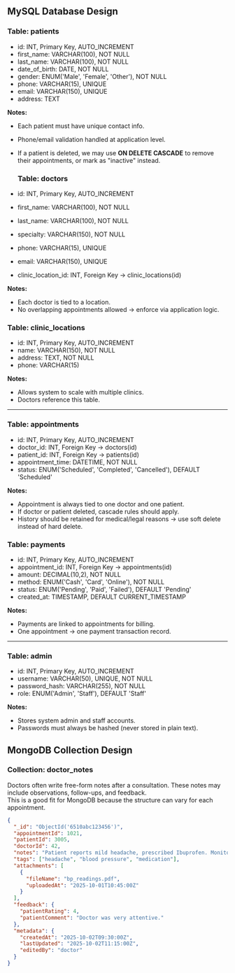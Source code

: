 ## MySQL Database Design

### Table: patients
- id: INT, Primary Key, AUTO_INCREMENT  
- first_name: VARCHAR(100), NOT NULL  
- last_name: VARCHAR(100), NOT NULL  
- date_of_birth: DATE, NOT NULL  
- gender: ENUM('Male', 'Female', 'Other'), NOT NULL  
- phone: VARCHAR(15), UNIQUE  
- email: VARCHAR(150), UNIQUE  
- address: TEXT  

**Notes:**  
- Each patient must have unique contact info.  
- Phone/email validation handled at application level.  
- If a patient is deleted, we may use **ON DELETE CASCADE** to remove their appointments, or mark as "inactive" instead.

  ### Table: doctors
- id: INT, Primary Key, AUTO_INCREMENT  
- first_name: VARCHAR(100), NOT NULL  
- last_name: VARCHAR(100), NOT NULL  
- specialty: VARCHAR(150), NOT NULL  
- phone: VARCHAR(15), UNIQUE  
- email: VARCHAR(150), UNIQUE  
- clinic_location_id: INT, Foreign Key → clinic_locations(id)  

**Notes:**  
- Each doctor is tied to a location.  
- No overlapping appointments allowed → enforce via application logic.

  
### Table: clinic_locations
- id: INT, Primary Key, AUTO_INCREMENT  
- name: VARCHAR(150), NOT NULL  
- address: TEXT, NOT NULL  
- phone: VARCHAR(15)  

**Notes:**  
- Allows system to scale with multiple clinics.  
- Doctors reference this table.  

---

### Table: appointments
- id: INT, Primary Key, AUTO_INCREMENT  
- doctor_id: INT, Foreign Key → doctors(id)  
- patient_id: INT, Foreign Key → patients(id)  
- appointment_time: DATETIME, NOT NULL  
- status: ENUM('Scheduled', 'Completed', 'Cancelled'), DEFAULT 'Scheduled'  

**Notes:**  
- Appointment is always tied to one doctor and one patient.  
- If doctor or patient deleted, cascade rules should apply.  
- History should be retained for medical/legal reasons → use soft delete instead of hard delete.  



### Table: payments
- id: INT, Primary Key, AUTO_INCREMENT  
- appointment_id: INT, Foreign Key → appointments(id)  
- amount: DECIMAL(10,2), NOT NULL  
- method: ENUM('Cash', 'Card', 'Online'), NOT NULL  
- status: ENUM('Pending', 'Paid', 'Failed'), DEFAULT 'Pending'  
- created_at: TIMESTAMP, DEFAULT CURRENT_TIMESTAMP  

**Notes:**  
- Payments are linked to appointments for billing.  
- One appointment → one payment transaction record.  

---

### Table: admin
- id: INT, Primary Key, AUTO_INCREMENT  
- username: VARCHAR(50), UNIQUE, NOT NULL  
- password_hash: VARCHAR(255), NOT NULL  
- role: ENUM('Admin', 'Staff'), DEFAULT 'Staff'  

**Notes:**  
- Stores system admin and staff accounts.  
- Passwords must always be hashed (never stored in plain text).  


## MongoDB Collection Design

### Collection: doctor_notes

Doctors often write free-form notes after a consultation. These notes may include observations, follow-ups, and feedback.  
This is a good fit for MongoDB because the structure can vary for each appointment.

```json
{
  "_id": "ObjectId('6510abc123456')",
  "appointmentId": 1021,
  "patientId": 3005,
  "doctorId": 42,
  "notes": "Patient reports mild headache, prescribed Ibuprofen. Monitor blood pressure.",
  "tags": ["headache", "blood pressure", "medication"],
  "attachments": [
    {
      "fileName": "bp_readings.pdf",
      "uploadedAt": "2025-10-01T10:45:00Z"
    }
  ],
  "feedback": {
    "patientRating": 4,
    "patientComment": "Doctor was very attentive."
  },
  "metadata": {
    "createdAt": "2025-10-02T09:30:00Z",
    "lastUpdated": "2025-10-02T11:15:00Z",
    "editedBy": "doctor"
  }
}


